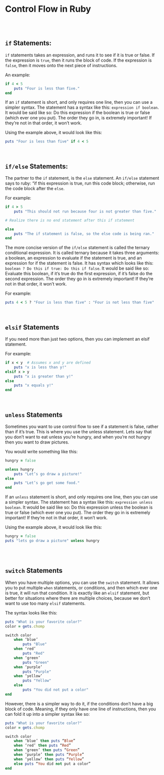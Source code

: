 # Control Flow in Ruby

<br>
<br>

## `if` Statements:

`if` statements takes an expression, and runs it to see if it is true or false. If the expression is `true`, then it runs the block of code. If the expression is `false`, then it moves onto the next piece of instructions.

An example:

```ruby
if 4 < 5
    puts "Four is less than five."
end
```

If an `if` statement is short, and only requires one line, then you can use a simpler syntax. The statement has a syntax like this: `expression if boolean`. It would be said like so: Do this expression if the boolean is true or false (which ever one you put). The order they go in, is extremely important! If they’re not in that order, it won’t work.

Using the example above, it would look like this:

```ruby
puts "Four is less than five" if 4 < 5
```

<br>

## `if/else` Statements:

The partner to the `if` statement, is the `else` statement. An `if/else` statement says to ruby: “if this expression is true, run this code block; otherwise, run the code block after the `else`.

For example:

```ruby
if 4 > 5
    puts "This should not run because four is not greater than five."

# Realize there is no end statement after this if statement

else
    puts "The if statement is false, so the else code is being ran."
end
```

The more concise version of the `if/else` statement is called the ternary conditional expression. It is called ternary because it takes three arguments: a boolean, an expression to evaluate if the statement is true, and an expression for if the statement is false. It has syntax which looks like this: `boolean ? Do this if true: Do this if false`. It would be said like so: Evaluate this boolean, if it’s true do the first expression, if it’s false do the second expression. The order they go in is extremely important! If they’re not in that order, it won’t work.

For example:

```ruby
puts 4 < 5 ? "Four is less than five" : "Four is not less than five"
```

<br>

## `elsif` Statements

If you need more than just two options, then you can implement an elsif statement.

For example:

```ruby
if x < y  # Assumes x and y are defined
    puts "x is less than y!"
elsif x > y
    puts "x is greater than y!"
else
    puts "x equals y!"
end
```

<br>

## `unless` Statements

Sometimes you want to use control flow to see if a statement is false, rather than if it’s true. This is where you use the unless statement. Lets say that you don’t want to eat unless you’re hungry, and when you’re not hungry then you want to draw pictures.

You would write something like this:

```ruby
hungry = false

unless hungry
    puts "Let’s go draw a picture!"
else
    puts "Let’s go get some food."
end
```

If an `unless` statement is short, and only requires one line, then you can use a simpler syntax. The statement has a syntax like this: `expression unless boolean`. It would be said like so: Do this expression unless the boolean is true or false (which ever one you put). The order they go in is extremely important! If they’re not in that order, it won’t work.

Using the example above, it would look like this:

```ruby
hungry = false
puts "lets go draw a picture" unless hungry
```

<br>
<br>

## `switch` Statements

When you have multiple options, you can use the `switch` statement. It allows you to put multiple `when` statements, or conditions, and then which ever one is true, it will run that condition. It is exactly like an `elsif` statement, but better for situations where there are multiple choices, because we don’t want to use too many `elsif` statements.

The syntax looks like this:

```ruby
puts "What is your favorite color?"
color = gets.chomp

switch color
    when ‘blue’
        puts "Blue"
    when ‘red’
        puts "Red"
    when ‘green’
        puts "Green"
    when ‘purple’
        puts "Purple"
    when ‘yellow’
        puts "Yellow"
    else
        puts "You did not put a color"
end
```

However, there is a simpler way to do it, if the conditions don’t have a big block of code. Meaning, if they only have one line of instructions, then you can fold it up into a simpler syntax like so:

```ruby
puts "What is your favorite color?"
color = gets.chomp

switch color
    when ‘blue’ then puts “Blue”
    when ‘red’ then puts “Red”
    when ‘green’ then puts “Green”
    when ‘purple’ then puts “Purple”
    when ‘yellow’ then puts “Yellow”
    else puts “You did not put a color”
end
```
